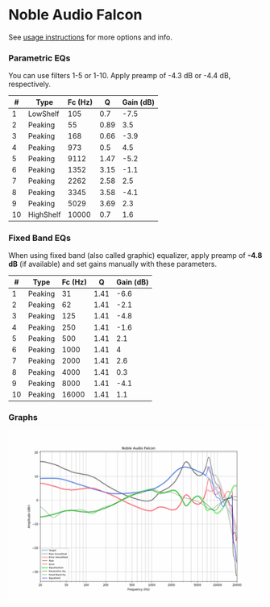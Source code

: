 # Noble Audio Falcon
See [usage instructions](https://github.com/jaakkopasanen/AutoEq#usage) for more options and info.

### Parametric EQs
You can use filters 1-5 or 1-10. Apply preamp of -4.3 dB or -4.4 dB, respectively.

|   # | Type      |   Fc (Hz) |    Q |   Gain (dB) |
|-----|-----------|-----------|------|-------------|
|   1 | LowShelf  |       105 | 0.7  |        -7.5 |
|   2 | Peaking   |        55 | 0.89 |         3.5 |
|   3 | Peaking   |       168 | 0.66 |        -3.9 |
|   4 | Peaking   |       973 | 0.5  |         4.5 |
|   5 | Peaking   |      9112 | 1.47 |        -5.2 |
|   6 | Peaking   |      1352 | 3.15 |        -1.1 |
|   7 | Peaking   |      2262 | 2.58 |         2.5 |
|   8 | Peaking   |      3345 | 3.58 |        -4.1 |
|   9 | Peaking   |      5029 | 3.69 |         2.3 |
|  10 | HighShelf |     10000 | 0.7  |         1.6 |

### Fixed Band EQs
When using fixed band (also called graphic) equalizer, apply preamp of **-4.8 dB** (if available) and set gains manually with these parameters.

|   # | Type    |   Fc (Hz) |    Q |   Gain (dB) |
|-----|---------|-----------|------|-------------|
|   1 | Peaking |        31 | 1.41 |        -6.6 |
|   2 | Peaking |        62 | 1.41 |        -2.1 |
|   3 | Peaking |       125 | 1.41 |        -4.8 |
|   4 | Peaking |       250 | 1.41 |        -1.6 |
|   5 | Peaking |       500 | 1.41 |         2.1 |
|   6 | Peaking |      1000 | 1.41 |         4   |
|   7 | Peaking |      2000 | 1.41 |         2.6 |
|   8 | Peaking |      4000 | 1.41 |         0.3 |
|   9 | Peaking |      8000 | 1.41 |        -4.1 |
|  10 | Peaking |     16000 | 1.41 |         1.1 |

### Graphs
![](./Noble%20Audio%20Falcon.png)
